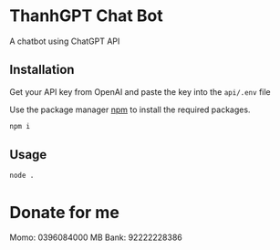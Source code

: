 # ThanhGPT Chat Bot
A chatbot using ChatGPT API 
## Installation

Get your API key from OpenAI and paste the key into the ```api/.env``` file

Use the package manager [npm](https://nodejs.org/) to install the required packages.

```bash
npm i
```

## Usage

```bash
node .
```

# Donate for me
Momo: 0396084000
MB Bank: 92222228386
